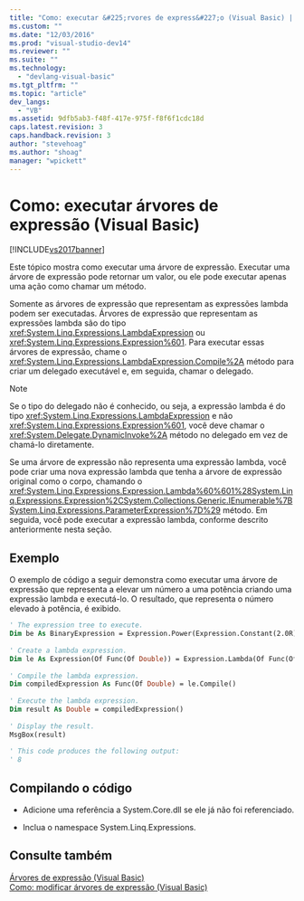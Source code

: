 ```yaml
---
title: "Como: executar &#225;rvores de express&#227;o (Visual Basic) | Microsoft Docs"
ms.custom: ""
ms.date: "12/03/2016"
ms.prod: "visual-studio-dev14"
ms.reviewer: ""
ms.suite: ""
ms.technology: 
  - "devlang-visual-basic"
ms.tgt_pltfrm: ""
ms.topic: "article"
dev_langs: 
  - "VB"
ms.assetid: 9dfb5ab3-f48f-417e-975f-f8f6f1cdc18d
caps.latest.revision: 3
caps.handback.revision: 3
author: "stevehoag"
ms.author: "shoag"
manager: "wpickett"
---
```

# Como: executar &#225;rvores de express&#227;o (Visual Basic)
[!INCLUDE[vs2017banner](../../../../csharp/includes/vs2017banner.md)]

Este tópico mostra como executar uma árvore de expressão. Executar uma árvore de expressão pode retornar um valor, ou ele pode executar apenas uma ação como chamar um método.  
  
 Somente as árvores de expressão que representam as expressões lambda podem ser executadas. Árvores de expressão que representam as expressões lambda são do tipo <xref:System.Linq.Expressions.LambdaExpression> ou <xref:System.Linq.Expressions.Expression%601>. Para executar essas árvores de expressão, chame o <xref:System.Linq.Expressions.LambdaExpression.Compile%2A> método para criar um delegado executável e, em seguida, chamar o delegado.  
  
> [!NOTE]
>  Se o tipo do delegado não é conhecido, ou seja, a expressão lambda é do tipo <xref:System.Linq.Expressions.LambdaExpression> e não <xref:System.Linq.Expressions.Expression%601>, você deve chamar o <xref:System.Delegate.DynamicInvoke%2A> método no delegado em vez de chamá\-lo diretamente.  
  
 Se uma árvore de expressão não representa uma expressão lambda, você pode criar uma nova expressão lambda que tenha a árvore de expressão original como o corpo, chamando o <xref:System.Linq.Expressions.Expression.Lambda%60%601%28System.Linq.Expressions.Expression%2CSystem.Collections.Generic.IEnumerable%7BSystem.Linq.Expressions.ParameterExpression%7D%29> método. Em seguida, você pode executar a expressão lambda, conforme descrito anteriormente nesta seção.  
  
## Exemplo  
 O exemplo de código a seguir demonstra como executar uma árvore de expressão que representa a elevar um número a uma potência criando uma expressão lambda e executá\-lo. O resultado, que representa o número elevado à potência, é exibido.  
  
```vb  
' The expression tree to execute.  
Dim be As BinaryExpression = Expression.Power(Expression.Constant(2.0R), Expression.Constant(3.0R))  
  
' Create a lambda expression.  
Dim le As Expression(Of Func(Of Double)) = Expression.Lambda(Of Func(Of Double))(be)  
  
' Compile the lambda expression.  
Dim compiledExpression As Func(Of Double) = le.Compile()  
  
' Execute the lambda expression.  
Dim result As Double = compiledExpression()  
  
' Display the result.  
MsgBox(result)  
  
' This code produces the following output:  
' 8  
```  
  
## Compilando o código  
  
-   Adicione uma referência a System.Core.dll se ele já não foi referenciado.  
  
-   Inclua o namespace System.Linq.Expressions.  
  
## Consulte também  
 [Árvores de expressão \(Visual Basic\)](../../../../visual-basic/programming-guide/concepts/expression-trees/index.md)   
 [Como: modificar árvores de expressão \(Visual Basic\)](../../../../visual-basic/programming-guide/concepts/expression-trees/how-to-modify-expression-trees.md)